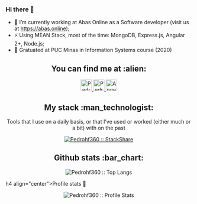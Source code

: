### Hi there 👋

- 🔭 I’m currently working at Abas Online as a Software developer (visit us at https://abas.online);
- ⚡ Using MEAN Stack, most of the time: MongoDB, Express.js, Angular 2+, Node.js;
- 🎒 Gratuated at PUC Minas in Information Systems course (2020)

<h2 align="center">You can find me at :alien:</h2>

<p align="center">
  <a href="https://www.linkedin.com/in/pedrohf360/">
    <img src="https://www.vectorlogo.zone/logos/linkedin/linkedin-icon.svg" alt="Pedro H. Ferreira Fonseca LinkedIn Profile" height="30" width="30">
  </a>

  <a href="https://stackoverflow.com/users/11858808/pedro-h?tab=profile">
    <img src="https://www.vectorlogo.zone/logos/stackoverflow/stackoverflow-icon.svg" alt="Pedro H. Ferreira Fonseca Stack Overflow Profile" height="30" width="30">
  </a>
  
  <a href="https://stackshare.io/pedrohf360">
    <img src="https://cdn.worldvectorlogo.com/logos/stackshare.svg" alt="Angel Santiago Jaime Zavala's StackShare Profile" height="30" width="30">
  </a>
</p>

<h2 align="center">My stack :man_technologist:</h2>

<p align="center">Tools that I use on a daily basis, or that I've used or worked (either much or a bit) with on the past</p>
<p align="center">
  <a href="https://stackshare.io/pedrohf360/my-stack">
    <img src="http://img.shields.io/badge/tech-stack-0690fa.svg?style=flat" alt="Pedrohf360 :: StackShare" />
  </a>
</p>

<h2 align="center">Github stats :bar_chart:</h2>

<p align="center"><img src="https://github-readme-stats.vercel.app/api/top-langs/?username=Pedrohf360&langs_count=10&theme=tokyonight&layout=compact" alt="Pedrohf360 :: Top Langs" /></p>

h4 align="center">Profile stats :musical_keyboard:</h4>

<p align="center"><img src="https://github-readme-stats.vercel.app/api?username=Pedrohf360&show_icons=true&theme=synthwave" alt="Pedrohf360 :: Profile Stats" /></p>

